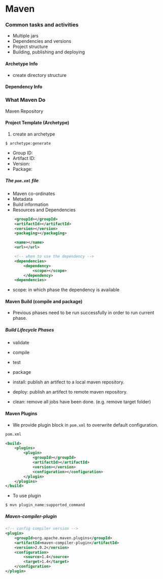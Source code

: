 # Maven

### Common tasks and activities
* Multiple jars
* Dependencies and versions
* Project structure
* Building, publishing and deploying

#### Archetype Info
* create directory structure

#### Dependency Info

### What Maven Do
Maven Repository

#### Project Template (Archetype)
1. create an archetype
```shell
$ archetype:generate
```
  * Group ID:
  * Artifact ID:
  * Version: 
  * Package:

##### The `pom.xml` file
* Maven co-ordinates
* Metadata
* Build information
* Resources and Dependencies

```xml
	<groupId></groupId>
	<artifactId></artifactId>
	<version></version>
	<packaging></packaging>

	<name></name>
	<url></url>

	<!-- when to use the dependency -->
	<dependencies>
		<dependency>
			<scope></scope>
		</dependency>
	<dependencies>
```

* scope: in which phase the dependency is available

#### Maven Build (compile and package)
* Previous phases need to be run successfully in order to run current phase.

##### Build Lifecycle Phases
* validate
* compile
* test
* package
* install: publish an artifect to a local maven repository.
* deploy: publish an artifect to remote maven repository.

* clean: remove all jobs have been done. (e.g. remove target folder)

#### Maven Plugins
* We provide plugin block in `pom.xml` to overwrite default configuration.

```xml
pom.xml

<build>
	<plugins>
		<plugin>
			<groupId></groupId>
			<artifactId></artifactId>
			<version></version>
			<configuration></configuration>
		</plugin>
	</plugins>
</build>
```

* To use plugin
```shell
$ mvn plugin_name:supported_command
```

##### Maven-compiler-plugin
```xml
<!-- config compiler version -->
<plugin>
	<groupId>org.apache.maven.plugins</groupId>
	<artifactId>maven-compiler-plugin</artifactId>
	<version>2.0.2</version>
	<configuration>
		<source>1.4</source>
		<target>1.4</target>
	</configuration>
</plugin>
```








